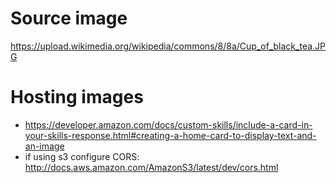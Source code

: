 # Source image
https://upload.wikimedia.org/wikipedia/commons/8/8a/Cup_of_black_tea.JPG

# Hosting images
- https://developer.amazon.com/docs/custom-skills/include-a-card-in-your-skills-response.html#creating-a-home-card-to-display-text-and-an-image
- if using s3 configure CORS: http://docs.aws.amazon.com/AmazonS3/latest/dev/cors.html
